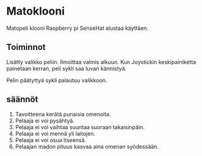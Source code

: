 # Matoklooni
Matopeli klooni Raspberry pi SenseHat alustaa käyttäen.

## Toiminnot
Lisätty valikko peliin. Ilmoittaa valmis alkuun.
Kun Joystickin keskipainiketta painetaan kerran,
peli sykli saa luvan kännistyä.

Pelin päätyttyä sykli palautuu valikkoon.

## säännöt
1. Tavoitteena kerätä punaisia omenoita.
2. Pelaaja ei voi pysähtyä.
3. Pelaaja ei voi vaihtaa suuntaa suoraan takaisinpäin.
4. Pelaaja ei voi mennä yli laitojen.
5. Pelaaja ei voi osua itseensä.
6. Pelaajan madon pituus kasvaa aina omenan syödessään.

